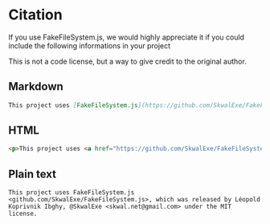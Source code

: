 # Citation

If you use FakeFileSystem.js, we would highly appreciate it if you could include the following informations in your project

This is not a code license, but a way to give credit to the original author.

## Markdown

```md
This project uses [FakeFileSystem.js](https://github.com/SkwalExe/FakeFileSystem.js), which was released by Léopold Koprivnik Ibghy, [@SkwalExe](https://github.com/SkwalExe/) \<skwal.net@gmail.com\> under the [MIT license](https://github.com/SkwalExe/FakeFileSystem.js/blob/main/LICENSE).
```

## HTML

```html
<p>This project uses <a href="https://github.com/SkwalExe/FakeFileSystem.js">FakeFileSystem.js</a>, which was released by Léopold Koprivnik Ibghy, <a href="https://github.com/SkwalExe/">@SkwalExe</a> &lt;<a href="mailto:skwal.net@gmail.com">skwal.net@gmail.com</a>&gt; under the <a href="https://github.com/SkwalExe/FakeFileSystem.js/blob/main/LICENSE">MIT license</a></p>
```

## Plain text

```
This project uses FakeFileSystem.js <github.com/SkwalExe/FakeFileSystem.js>, which was released by Léopold Koprivnik Ibghy, @SkwalExe <skwal.net@gmail.com> under the MIT license.
```
